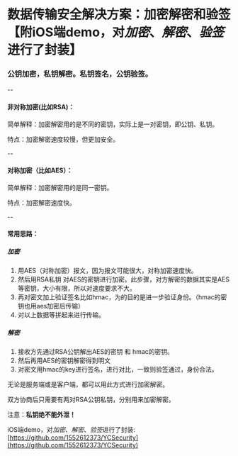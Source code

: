 # 数据传输安全解决方案：加密解密和验签【附iOS端demo，对*加密*、*解密*、*验签*进行了封装】

### 公钥加密，私钥解密。私钥签名，公钥验签。

--

#### 非对称加密(比如RSA)：
简单解释：加密解密用的是不同的密钥，实际上是一对密钥，即公钥、私钥。

特点：加密解密速度较慢，但更加安全。

--

#### 对称加密（比如AES）：
简单解释：加密解密用的是同一密钥。

特点：加密解密速度快。

--

#### 常用思路：
##### 加密
1. 用AES（对称加密）报文，因为报文可能很大，对称加密速度快。
2. 然后用RSA私钥 对AES的密钥进行加密。此步骤，对方解密的数据其实是AES等密钥，大小有限，所以对速度要求不大。
3. 再对密文加上验证签名比如hmac，为的目的是进一步验证身份。（hmac的密钥也用aes加密后传输）
4. 对以上数据等拼起来进行传输。

##### 解密
1. 接收方先通过RSA公钥解出AES的密钥 和 hmac的密钥。
2. 然后再用AES的密钥解密得到明文
3. 对密文用hmac的key进行签名，进行对比，一致则验签通过，身份合法。

无论是服务端或是客户端，都可以用此方式进行加密解密。

双方协商后只需要有两对RSA公钥私钥，分别用来加密解密。

注意：**私钥绝不能外泄！**

iOS端demo，对*加密*、*解密*、*验签*进行了封装: [https://github.com/1552612373/YCSecurity](https://github.com/1552612373/YCSecurity)